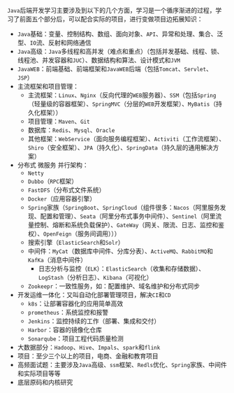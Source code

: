 `Java`后端开发学习主要涉及到以下的几个方面，学习是一个循序渐进的过程，学习了前面五个部分后，可以配合实际的项目，进行变做项目边拓展知识：

- `Java`基础：变量、控制结构、数组、面向对象、`API`、异常和处理、集合、泛型、`IO`流、反射和网络通信
- `Java`高级：`Java`多线程和高并发（难点和重点）（包括并发基础、线程、锁、线程池、并发容器和`JUC`）、数据结构和算法、设计模式和`JVM`
- `JavaWEB`：前端基础、前端框架和`JavaWEB`后端（包括`Tomcat`、`Servlet`、`JSP`）
- 主流框架和项目管理：
  - 主流框架：`Linux`、`Nginx`（反向代理的`WEB`服务器）、`SSM`（包括`Spring`（轻量级的容器框架）、`SpringMVC`（分层的`WEB`开发框架）、`MyBatis`（持久化框架））
  - 项目管理：`Maven`、`Git`
  - 数据库：`Redis`、`Mysql`、`Oracle`
  - 其他框架：`WebService`（面向服务编程框架）、`Activiti`（工作流框架）、`Shiro`（安全框架）、`JPA`（持久化）、`SpringData`（持久层的通用解决方案）
- 分布式 微服务 并行架构：
  - `Netty`
  - `Dubbo`（`RPC`框架）
  - `FastDFS`（分布式文件系统）
  - `Docker`（应用容器引擎）
  - `Spring`家族（`SpringBoot`、`SpringCloud`（组件很多：`Nacos`（阿里服务发现、配置和管理）、`Seata`（阿里分布式事务中间件）、`Sentinel`（阿里流量控制、熔断和系统负载保护）、`GateWay`（网关、限流、日志、监控和鉴权）、`OpenFeign`（服务间调用）））
  - 搜索引擎（`ElasticSearch`和`Solr`）
  - 中间件：`MyCat`（数据库中间件、分库分表）、`ActiveMQ`、`RabbitMQ`和`KafKa`（消息中间件）
    - 日志分析与监控（`ELK`）：`ElasticSearch`（收集和存储数据）、`LogStash`（分析日志）、`Kibana`（可视化）
  - `Zookeepr`：一致性服务，如：配置维护、域名维护和分布式同步
- 开发运维一体化：又叫自动化部署管理项目，解决`CI`和`CD`
  - `k8s`：让部署容器化的应用简单高效
  - `prometheus`：系统监控和报警
  - `Jenkins`：监控持续的工作（部署、集成和交付）
  - `Harbor`：容器的镜像化仓库
  - `Sonarqube`：项目工程代码质量检测
- 大数据部分：`Hadoop`、`Hive`、`Impals`、`spark`和`flink`
- 项目：至少三个以上的项目，电商、金融和教育项目
- 高频面试题：主要涉及`Java`高级、`ssm`框架、`Redls`优化、`Spring`家族、中间件和实际项目等等
- 底层原码和内核研究

